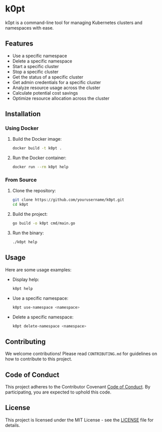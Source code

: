 # k0pt

k0pt is a command-line tool for managing Kubernetes clusters and namespaces with ease.

## Features

- Use a specific namespace
- Delete a specific namespace
- Start a specific cluster
- Stop a specific cluster
- Get the status of a specific cluster
- Get admin credentials for a specific cluster
- Analyze resource usage across the cluster
- Calculate potential cost savings
- Optimize resource allocation across the cluster

## Installation

### Using Docker

1. Build the Docker image:

    ```sh
    docker build -t k0pt .
    ```

2. Run the Docker container:

    ```sh
    docker run --rm k0pt help
    ```

### From Source

1. Clone the repository:

    ```sh
    git clone https://github.com/yourusername/k0pt.git
    cd k0pt
    ```

2. Build the project:

    ```sh
    go build -o k0pt cmd/main.go
    ```

3. Run the binary:

    ```sh
    ./k0pt help
    ```

## Usage

Here are some usage examples:

- Display help:

    ```sh
    k0pt help
    ```

- Use a specific namespace:

    ```sh
    k0pt use-namespace <namespace>
    ```

- Delete a specific namespace:

    ```sh
    k0pt delete-namespace <namespace>
    ```

## Contributing

We welcome contributions! Please read `CONTRIBUTING.md` for guidelines on how to contribute to this project.

## Code of Conduct

This project adheres to the Contributor Covenant [Code of Conduct](CODE_OF_CONDUCT.md). By participating, you are expected to uphold this code.

## License

This project is licensed under the MIT License - see the [LICENSE](LICENSE) file for details.

